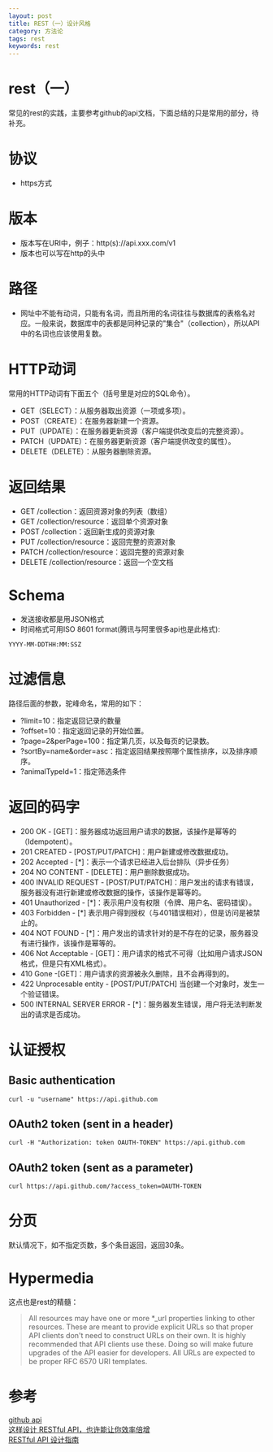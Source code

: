 ```yaml
---
layout: post
title: REST（一）设计风格
category: 方法论
tags: rest
keywords: rest
---
```

# rest（一）

常见的rest的实践，主要参考github的api文档，下面总结的只是常用的部分，待补充。
# 协议
- https方式

# 版本
- 版本写在URI中，例子：http(s)://api.xxx.com/v1
- 版本也可以写在http的头中

# 路径
- 网址中不能有动词，只能有名词，而且所用的名词往往与数据库的表格名对应。一般来说，数据库中的表都是同种记录的"集合"（collection），所以API中的名词也应该使用复数。

# HTTP动词
常用的HTTP动词有下面五个（括号里是对应的SQL命令）。

- GET（SELECT）：从服务器取出资源（一项或多项）。
- POST（CREATE）：在服务器新建一个资源。
- PUT（UPDATE）：在服务器更新资源（客户端提供改变后的完整资源）。
- PATCH（UPDATE）：在服务器更新资源（客户端提供改变的属性）。
- DELETE（DELETE）：从服务器删除资源。

# 返回结果
- GET /collection：返回资源对象的列表（数组）
- GET /collection/resource：返回单个资源对象
- POST /collection：返回新生成的资源对象
- PUT /collection/resource：返回完整的资源对象
- PATCH /collection/resource：返回完整的资源对象
- DELETE /collection/resource：返回一个空文档

# Schema
- 发送接收都是用JSON格式
- 时间格式可用ISO 8601 format(腾讯与阿里很多api也是此格式):  
```
YYYY-MM-DDTHH:MM:SSZ
```
# 过滤信息
路径后面的参数，驼峰命名，常用的如下：

- ?limit=10：指定返回记录的数量
- ?offset=10：指定返回记录的开始位置。
- ?page=2&perPage=100：指定第几页，以及每页的记录数。
- ?sortBy=name&order=asc：指定返回结果按照哪个属性排序，以及排序顺序。
- ?animalTypeId=1：指定筛选条件

# 返回的码字
- 200 OK - [GET]：服务器成功返回用户请求的数据，该操作是幂等的（Idempotent）。
- 201 CREATED - [POST/PUT/PATCH]：用户新建或修改数据成功。
- 202 Accepted - [*]：表示一个请求已经进入后台排队（异步任务）
- 204 NO CONTENT - [DELETE]：用户删除数据成功。
- 400 INVALID REQUEST - [POST/PUT/PATCH]：用户发出的请求有错误，服务器没有进行新建或修改数据的操作，该操作是幂等的。
- 401 Unauthorized - [*]：表示用户没有权限（令牌、用户名、密码错误）。
- 403 Forbidden - [*] 表示用户得到授权（与401错误相对），但是访问是被禁止的。
- 404 NOT FOUND - [*]：用户发出的请求针对的是不存在的记录，服务器没有进行操作，该操作是幂等的。
- 406 Not Acceptable - [GET]：用户请求的格式不可得（比如用户请求JSON格式，但是只有XML格式）。
- 410 Gone -[GET]：用户请求的资源被永久删除，且不会再得到的。
- 422 Unprocesable entity - [POST/PUT/PATCH] 当创建一个对象时，发生一个验证错误。
- 500 INTERNAL SERVER ERROR - [*]：服务器发生错误，用户将无法判断发出的请求是否成功。

# 认证授权
## Basic authentication
```curl -u "username" https://api.github.com```
## OAuth2 token (sent in a header)
```curl -H "Authorization: token OAUTH-TOKEN" https://api.github.com```
## OAuth2 token (sent as a parameter)
```curl https://api.github.com/?access_token=OAUTH-TOKEN```

# 分页
默认情况下，如不指定页数，多个条目返回，返回30条。

# Hypermedia

这点也是rest的精髓：
> All resources may have one or more *_url properties linking to other resources. These are meant to provide explicit URLs so that proper API clients don't need to construct URLs on their own. It is highly recommended that API clients use these. Doing so will make future upgrades of the API easier for developers. All URLs are expected to be proper RFC 6570 URI templates.

# 参考
[github api](https://developer.github.com/v3/)  
[这样设计 RESTful API，也许能让你效率倍增](https://zhuanlan.zhihu.com/p/24669027)   
[RESTful API 设计指南](http://www.ruanyifeng.com/blog/2014/05/restful_api.html)
